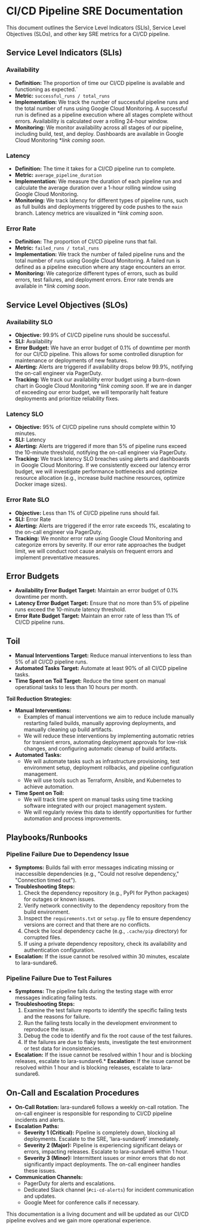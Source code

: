# CI/CD Pipeline SRE Documentation

This document outlines the Service Level Indicators (SLIs), Service Level Objectives (SLOs), and other key SRE metrics for a CI/CD pipeline.

## Service Level Indicators (SLIs)

### Availability

* **Definition:** The proportion of time our CI/CD pipeline is available and functioning as expected.`
* **Metric:** `successful_runs / total_runs`
* **Implementation:** We track the number of successful pipeline runs and the total number of runs using Google Cloud Monitoring. A successful run is defined as a pipeline execution where all stages complete without errors. Availability is calculated over a rolling 24-hour window.
* **Monitoring:** We monitor availability across all stages of our pipeline, including build, test, and deploy.  Dashboards are available in Google Cloud Monitoring  **link coming soon*.

### Latency

* **Definition:** The time it takes for a CI/CD pipeline run to complete.
* **Metric:** `average_pipeline_duration`
* **Implementation:** We measure the duration of each pipeline run and calculate the average duration over a 1-hour rolling window using Google Cloud Monitoring.
* **Monitoring:** We track latency for different types of pipeline runs, such as full builds and deployments triggered by code pushes to the `main` branch. Latency metrics are visualized in  **link coming soon*.

### Error Rate

* **Definition:** The proportion of CI/CD pipeline runs that fail.
* **Metric:** `failed_runs / total_runs`
* **Implementation:** We track the number of failed pipeline runs and the total number of runs using Google Cloud Monitoring. A failed run is defined as a pipeline execution where any stage encounters an error.
* **Monitoring:** We categorize different types of errors, such as build errors, test failures, and deployment errors. Error rate trends are available in **link coming soon*.


## Service Level Objectives (SLOs)

### Availability SLO

* **Objective:** 99.9% of CI/CD pipeline runs should be successful.
* **SLI:** Availability
* **Error Budget:** We have an error budget of 0.1% of downtime per month for our CI/CD pipeline. This allows for some controlled disruption for maintenance or deployments of new features.
* **Alerting:** Alerts are triggered if availability drops below 99.9%, notifying the on-call engineer via PagerDuty.
* **Tracking:** We track our availability error budget using a burn-down chart in Google Cloud Monitoring **link coming soon*. If we are in danger of exceeding our error budget, we will temporarily halt feature deployments and prioritize reliability fixes.

### Latency SLO

* **Objective:** 95% of CI/CD pipeline runs should complete within 10 minutes.
* **SLI:** Latency
* **Alerting:** Alerts are triggered if more than 5% of pipeline runs exceed the 10-minute threshold, notifying the on-call engineer via PagerDuty.
* **Tracking:** We track latency SLO breaches using alerts and dashboards in Google Cloud Monitoring. If we consistently exceed our latency error budget, we will investigate performance bottlenecks and optimize resource allocation (e.g., increase build machine resources, optimize Docker image sizes).

### Error Rate SLO

* **Objective:** Less than 1% of CI/CD pipeline runs should fail.
* **SLI:** Error Rate
* **Alerting:** Alerts are triggered if the error rate exceeds 1%, escalating to the on-call engineer via PagerDuty.
* **Tracking:** We monitor error rate using Google Cloud Monitoring and categorize errors by severity. If our error rate approaches the budget limit, we will conduct root cause analysis on frequent errors and implement preventative measures.


## Error Budgets

* **Availability Error Budget Target:** Maintain an error budget of 0.1% downtime per month.
* **Latency Error Budget Target:** Ensure that no more than 5% of pipeline runs exceed the 10-minute latency threshold.
* **Error Rate Budget Target:** Maintain an error rate of less than 1% of CI/CD pipeline runs.


## Toil

* **Manual Interventions Target:** Reduce manual interventions to less than 5% of all CI/CD pipeline runs.
* **Automated Tasks Target:** Automate at least 90% of all CI/CD pipeline tasks.
* **Time Spent on Toil Target:** Reduce the time spent on manual operational tasks to less than 10 hours per month.

**Toil Reduction Strategies:**

* **Manual Interventions:** 
    * Examples of manual interventions we aim to reduce include manually restarting failed builds, manually approving deployments, and manually cleaning up build artifacts.
    * We will reduce these interventions by implementing automatic retries for transient errors, automating deployment approvals for low-risk changes, and configuring automatic cleanup of build artifacts.
* **Automated Tasks:** 
    * We will automate tasks such as infrastructure provisioning, test environment setup, deployment rollbacks, and pipeline configuration management.
    * We will use tools such as Terraform, Ansible, and Kubernetes to achieve automation.
* **Time Spent on Toil:**
    * We will track time spent on manual tasks using time tracking software integrated with our project management system.
    * We will regularly review this data to identify opportunities for further automation and process improvements.


## Playbooks/Runbooks

### Pipeline Failure Due to Dependency Issue

* **Symptoms:** Builds fail with error messages indicating missing or inaccessible dependencies (e.g., "Could not resolve dependency," "Connection timed out").
* **Troubleshooting Steps:**
    1. Check the dependency repository (e.g., PyPI for Python packages) for outages or known issues.
    2. Verify network connectivity to the dependency repository from the build environment.
    3. Inspect the `requirements.txt` or `setup.py` file to ensure dependency versions are correct and that there are no conflicts.
    4. Check the local dependency cache (e.g., `.cache/pip` directory) for corrupted files.
    5. If using a private dependency repository, check its availability and authentication configuration.
* **Escalation:** If the issue cannot be resolved within 30 minutes, escalate to lara-sundare6.

### Pipeline Failure Due to Test Failures

* **Symptoms:** The pipeline fails during the testing stage with error messages indicating failing tests.
* **Troubleshooting Steps:**
    1. Examine the test failure reports to identify the specific failing tests and the reasons for failure.
    2. Run the failing tests locally in the development environment to reproduce the issue.
    3. Debug the code to identify and fix the root cause of the test failures.
    4. If the failures are due to flaky tests, investigate the test environment or test data for inconsistencies.
* **Escalation:** If the issue cannot be resolved within 1 hour and is blocking releases, escalate to lara-sundare6.* **Escalation:** If the issue cannot be resolved within 1 hour and is blocking releases, escalate to lara-sundare6.

## On-Call and Escalation Procedures

* **On-Call Rotation:** lara-sundare6 follows a weekly on-call rotation. The on-call engineer is responsible for responding to CI/CD pipeline incidents and alerts.
* **Escalation Paths:**
    * **Severity 1 (Critical):** Pipeline is completely down, blocking all deployments. Escalate to the SRE, 'lara-sundare6' immediately.
    * **Severity 2 (Major):** Pipeline is experiencing significant delays or errors, impacting releases. Escalate to lara-sundare6 within 1 hour.
    * **Severity 3 (Minor):** Intermittent issues or minor errors that do not significantly impact deployments. The on-call engineer handles these issues.
* **Communication Channels:**
    * PagerDuty for alerts and escalations.
    * Dedicated Slack channel (`#ci-cd-alerts`) for incident communication and updates.
    * Google Meet for conference calls if necessary.

This documentation is a living document and will be updated as our CI/CD pipeline evolves and we gain more operational experience.
